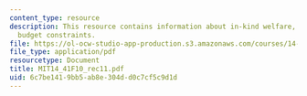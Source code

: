 ```yaml
---
content_type: resource
description: This resource contains information about in-kind welfare, and welfare/kinked
  budget constraints.
file: https://ol-ocw-studio-app-production.s3.amazonaws.com/courses/14-41-public-finance-and-public-policy-fall-2010/6c7be1419bb5ab8e304dd0c7cf5c9d1d_MIT14_41F10_rec11.pdf
file_type: application/pdf
resourcetype: Document
title: MIT14_41F10_rec11.pdf
uid: 6c7be141-9bb5-ab8e-304d-d0c7cf5c9d1d
---
```

